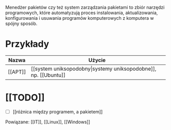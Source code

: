 Menedżer pakietów czy też system zarządzania pakietami to zbiór narzędzi programowych, które automatyzują proces instalowania, aktualizowania, konfigurowania i usuwania programów komputerowych z komputera w spójny sposób.

# Przykłady
| Nazwa | Użycie |
| ----- | ------ |
|    [[APT]]  |     [[system uniksopodobny\|systemy uniksopodobne]], np. [[Ubuntu]]|

# [[TODO]]
- [ ] [[różnica między programem, a pakietem]]

Powiązane: [[IT]], [[Linux]], [[Windows]]